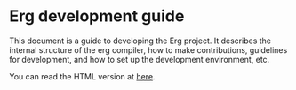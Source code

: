 # Erg development guide

This document is a guide to developing the Erg project.
It describes the internal structure of the erg compiler, how to make contributions, guidelines for development, and how to set up the development environment, etc.

You can read the HTML version at [here](https://erg-lang.org/dev-guide/zh_TW).
